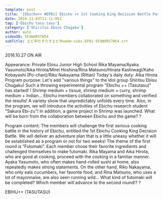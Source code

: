 ```yaml
---
template: post
title: '[Ebichu++ #EP81] Ebichu ++ 1st Cooking King Decision Battle Part 2'
date: 2016-11-03T11:11:05Z
tag: ['Ebichu tasu tasu']
category: ['Shiritsu Ebisu Chugaku']
author: auto 
videoID: 5FdWdR57W54
subTitle: エビ中たすたすエビ中webm-subs-EP81-5FdWdR57W54.srt
---
```

2016.10.27 ON AIR

Appearance: Private Ebisu Junior High School
Rika Mayama/Ayaka Yasumoto/Aika Hirota/Mirei Hoshina/Rina Matsuno/Hinata Kashiwagi/Kaho Kobayashi (Po-chan)/Riko Nakayama (Rittan)
Today's daily duty: Aika Hirota
Program purpose: Let's add "various things" to the idol group Shiritsu Ebisu Chugaku! Such a throwing experimental program "Ebichu ++ (Tasutasu)" has started! !
Shrimp medium + tissue, shrimp medium + curry, shrimp medium + Indian... Ebichu members collaborated on something and verified the results!
A variety show that unpredictably unfolds every time.
Also, in the program, we will introduce the activities of Ebichu research student "Sakura Ebi-zu"!
In addition, a game project in Shrimp was launched. What will be born from the collaboration between Ebichu and the game? ?

Program content: The members will challenge the first serious cooking battle in the history of Ebichu, entitled the 1st Ebichu Cooking King Decision Battle. We will deliver an adventure plan that is a little uneasy whether it will be established as a program or not for two weeks! The theme of the first round is “Futomaki”. Each member chose their favorite ingredients and challenged themselves to make futomaki. Rika Mayama and Aika Hirota, who are good at cooking, proceed with the cooking in a familiar manner. Ayaka Yasumoto, who often makes hand-rolled sushi at home, also repeatedly makes strong statements. On the other hand, Riko Nakayama, who only eats cucumbers, her favorite food, and Rina Matsuno, who uses a lot of mayonnaise, are also seen running wild... What kind of futomaki will be completed? Which member will advance to the second round!? ?

EBIHU++ (TASUTASU)

